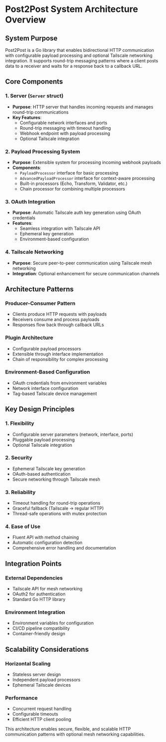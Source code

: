 # Post2Post System Architecture Overview

## System Purpose
Post2Post is a Go library that enables bidirectional HTTP communication with configurable payload processing and optional Tailscale networking integration. It supports round-trip messaging patterns where a client posts data to a receiver and waits for a response back to a callback URL.

## Core Components

### 1. **Server (`Server` struct)**
- **Purpose**: HTTP server that handles incoming requests and manages round-trip communications
- **Key Features**: 
  - Configurable network interfaces and ports
  - Round-trip messaging with timeout handling
  - Webhook endpoint with payload processing
  - Optional Tailscale integration

### 2. **Payload Processing System**
- **Purpose**: Extensible system for processing incoming webhook payloads
- **Components**:
  - `PayloadProcessor` interface for basic processing
  - `AdvancedPayloadProcessor` interface for context-aware processing
  - Built-in processors (Echo, Transform, Validator, etc.)
  - Chain processor for combining multiple processors

### 3. **OAuth Integration**
- **Purpose**: Automatic Tailscale auth key generation using OAuth credentials
- **Features**:
  - Seamless integration with Tailscale API
  - Ephemeral key generation
  - Environment-based configuration

### 4. **Tailscale Networking**
- **Purpose**: Secure peer-to-peer communication using Tailscale mesh networking
- **Integration**: Optional enhancement for secure communication channels

## Architecture Patterns

### **Producer-Consumer Pattern**
- Clients produce HTTP requests with payloads
- Receivers consume and process payloads
- Responses flow back through callback URLs

### **Plugin Architecture**
- Configurable payload processors
- Extensible through interface implementation
- Chain of responsibility for complex processing

### **Environment-Based Configuration**
- OAuth credentials from environment variables
- Network interface configuration
- Tag-based Tailscale device management

## Key Design Principles

### 1. **Flexibility**
- Configurable server parameters (network, interface, ports)
- Pluggable payload processing
- Optional Tailscale integration

### 2. **Security**
- Ephemeral Tailscale key generation
- OAuth-based authentication
- Secure networking through Tailscale mesh

### 3. **Reliability**
- Timeout handling for round-trip operations
- Graceful fallback (Tailscale → regular HTTP)
- Thread-safe operations with mutex protection

### 4. **Ease of Use**
- Fluent API with method chaining
- Automatic configuration detection
- Comprehensive error handling and documentation

## Integration Points

### **External Dependencies**
- Tailscale API for mesh networking
- OAuth2 for authentication
- Standard Go HTTP library

### **Environment Integration**
- Environment variables for configuration
- CI/CD pipeline compatibility
- Container-friendly design

## Scalability Considerations

### **Horizontal Scaling**
- Stateless server design
- Independent payload processors
- Ephemeral Tailscale devices

### **Performance**
- Concurrent request handling
- Configurable timeouts
- Efficient HTTP client pooling

This architecture enables secure, flexible, and scalable HTTP communication patterns with optional mesh networking capabilities.